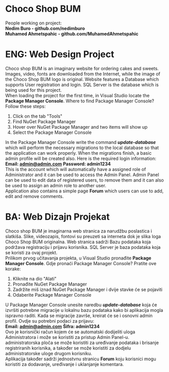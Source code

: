 # Choco Shop BUM <br />
People working on project:<br />
**Nedim Buro - github.com/nedimburo**<br />
**Muhamed Ahmetspahic - github.com/MuhamedAhmetspahic**<br />
# ENG: Web Design Project<br />
Choco shop BUM is an imaginary website for ordering cakes and sweets. Images, video, fonts are downloaded from the Internet, while the image of the Choco Shop BUM logo is original. Website features a Database which supports User registration and login. SQL Server is the database which is being used for this project.
<br />
When loading the project for the first time, in Visual Studio locate the **Package Manager Console**.
Where to find Package Manager Console? Follow these steps:<br />
1. Click on the tab "Tools"
2. Find NuGet Package Manager
3. Hover over NuGet Package Manager and two items will show up
4. Select the Package Manager Console

In the Package Manager Console write the command ***update-database*** which will perform the necessary migrations to the local database so that the application can
work properly. When the migrations finish, a basic admin profile will be created also. Here is the required login information:<br />
**Email: admin@admin.com**
**Password: admin1234**<br />
This is the account which will automatically have a assigned role of Administrator and it can be used to access the Admin Panel. Admin Panel can be used
to edit data of registered users, to remove them and it can also be used to assign an admin role to another user.<br />
Application also contains a simple page **Forum** which users can use to add, edit and remove comments.<br /> 
# BA: Web Dizajn Projekat<br />
Choco shop BUM je imaginarna web stranica za narudžbu poslastica i slatkiša. Slike, videozapis, fontovi su preuzeti sa interneta dok je slika loga Choco Shop BUM originalna. Web stranica sadrži Bazu podataka koja podržava registraciju i prijavu korisnika. SQL Server je baza podataka koja se koristi za ovaj projekt.
<br />
Prilikom prvog učitavanja projekta, u Visual Studio pronađite **Package Manager Console**.
Gdje pronaći Package Manager Console? Pratite ove korake:<br />
1. Kliknite na dio "Alati"
2. Pronađite NuGet Package Manager
3. Zadržite miš iznad NuGet Package Manager i dvije stavke će se pojaviti
4. Odaberite Package Manager Console

U Package Manager Console unesite naredbu ***update-database*** koja će izvršiti potrebne migracije u lokalnu bazu podataka kako bi aplikacija mogla
ispravno raditi. Kada se migracije završe, kreirat će se i osnovni admin profil. Ovdje su potrebni podaci za prijavu:<br />
**Email: admin@admin.com**
**Šifra: admin1234**<br />
Ovo je korisnički račun kojem će se automatski dodijeliti uloga Administratora i može se koristiti za pristup Admin Panel-u. administratorska ploča
se može koristiti za uređivanje podataka i brisanje registriranih korisnika, a također se može koristiti za dodjelu administratorske uloge drugom korisniku.<br />
Aplikacija također sadrži jednostvnu stranicu **Forum** koju korisnici mogu koristiti za dodavanje, uređivanje i uklanjanje komentara.
